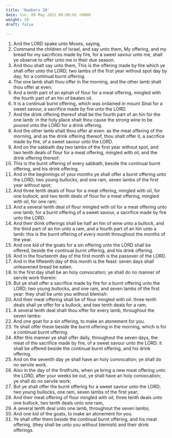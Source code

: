 ```yaml
---
title: 'Numbers 28'
date: Sun, 09 May 2021 00:00:01 +0000
weight: 28
draft: false
  
---
```


1. And the LORD spake unto Moses, saying,
2. Command the children of Israel, and say unto them, My offering, and my bread for my sacrifices made by fire, for a sweet savour unto me, shall ye observe to offer unto me in their due season.
3. And thou shalt say unto them, This is the offering made by fire which ye shall offer unto the LORD; two lambs of the first year without spot day by day, for a continual burnt offering.
4. The one lamb shalt thou offer in the morning, and the other lamb shalt thou offer at even;
5. And a tenth part of an ephah of flour for a meat offering, mingled with the fourth part of an hin of beaten oil.
6. It is a continual burnt offering, which was ordained in mount Sinai for a sweet savour, a sacrifice made by fire unto the LORD.
7. And the drink offering thereof shall be the fourth part of an hin for the one lamb: in the holy place shalt thou cause the strong wine to be poured unto the LORD for a drink offering.
8. And the other lamb shalt thou offer at even: as the meat offering of the morning, and as the drink offering thereof, thou shalt offer it, a sacrifice made by fire, of a sweet savour unto the LORD.
9. And on the sabbath day two lambs of the first year without spot, and two tenth deals of flour for a meat offering, mingled with oil, and the drink offering thereof:
10. This is the burnt offering of every sabbath, beside the continual burnt offering, and his drink offering.
11. And in the beginnings of your months ye shall offer a burnt offering unto the LORD; two young bullocks, and one ram, seven lambs of the first year without spot;
12. And three tenth deals of flour for a meat offering, mingled with oil, for one bullock; and two tenth deals of flour for a meat offering, mingled with oil, for one ram;
13. And a several tenth deal of flour mingled with oil for a meat offering unto one lamb; for a burnt offering of a sweet savour, a sacrifice made by fire unto the LORD.
14. And their drink offerings shall be half an hin of wine unto a bullock, and the third part of an hin unto a ram, and a fourth part of an hin unto a lamb: this is the burnt offering of every month throughout the months of the year.
15. And one kid of the goats for a sin offering unto the LORD shall be offered, beside the continual burnt offering, and his drink offering.
16. And in the fourteenth day of the first month is the passover of the LORD.
17. And in the fifteenth day of this month is the feast: seven days shall unleavened bread be eaten.
18. In the first day shall be an holy convocation; ye shall do no manner of servile work therein:
19. But ye shall offer a sacrifice made by fire for a burnt offering unto the LORD; two young bullocks, and one ram, and seven lambs of the first year: they shall be unto you without blemish:
20. And their meat offering shall be of flour mingled with oil: three tenth deals shall ye offer for a bullock, and two tenth deals for a ram;
21. A several tenth deal shalt thou offer for every lamb, throughout the seven lambs:
22. And one goat for a sin offering, to make an atonement for you.
23. Ye shall offer these beside the burnt offering in the morning, which is for a continual burnt offering.
24. After this manner ye shall offer daily, throughout the seven days, the meat of the sacrifice made by fire, of a sweet savour unto the LORD: it shall be offered beside the continual burnt offering, and his drink offering.
25. And on the seventh day ye shall have an holy convocation; ye shall do no servile work.
26. Also in the day of the firstfruits, when ye bring a new meat offering unto the LORD, after your weeks be out, ye shall have an holy convocation; ye shall do no servile work:
27. But ye shall offer the burnt offering for a sweet savour unto the LORD; two young bullocks, one ram, seven lambs of the first year;
28. And their meat offering of flour mingled with oil, three tenth deals unto one bullock, two tenth deals unto one ram,
29. A several tenth deal unto one lamb, throughout the seven lambs;
30. And one kid of the goats, to make an atonement for you.
31. Ye shall offer them beside the continual burnt offering, and his meat offering, (they shall be unto you without blemish) and their drink offerings.
